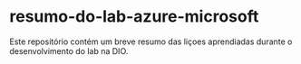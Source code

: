 # resumo-do-lab-azure-microsoft
Este repositório contém um breve resumo das liçoes aprendiadas durante o desenvolvimento do lab na DIO.
